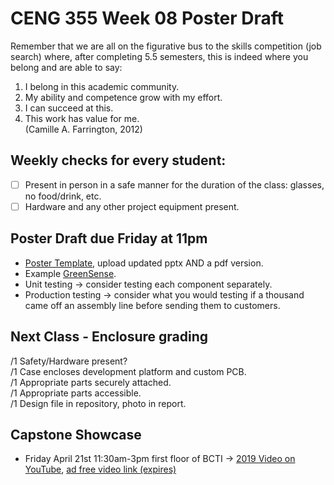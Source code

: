 # CENG 355 Week 08 Poster Draft

Remember that we are all on the figurative bus to the skills competition (job search) where, after completing 5.5 semesters, this is indeed where you belong and are able to say:
1. I belong in this academic community.
2. My ability and competence grow with my effort.
3. I can succeed at this.
4. This work has value for me.   
(Camille A. Farrington, 2012)

## Weekly checks for every student:
- [ ] Present in person in a safe manner for the duration of the class: glasses, no food/drink, etc.
- [ ] Hardware and any other project equipment present.

## Poster Draft due Friday at 11pm
- [Poster Template](https://github.com/PrototypeZone/ceng355wk05hardwareconnstatus/blob/main/HUM_Poster_Template.pptx), upload updated pptx AND a pdf version.
- Example [GreenSense](https://github.com/ryanmcadie/GreenSense/blob/4c6248bee2d33b034694df6a5dcf572f0dbefccd/Presentations/GreenSensePoster.pptx.pdf).
- Unit testing -> consider testing each component separately.
- Production testing -> consider what you would testing if a thousand came off an assembly line before sending them to customers.

## Next Class - Enclosure grading
/1 Safety/Hardware present?   
/1 Case encloses development platform and custom PCB.   
/1 Appropriate parts securely attached.   
/1 Appropriate parts accessible.   
/1 Design file in repository, photo in report.

## Capstone Showcase
- Friday April 21st 11:30am-3pm first floor of BCTI -> [2019 Video on YouTube](https://www.youtube.com/watch?v=4B__Qo85ZoU), [ad free video link (expires)](https://video.link/w/4B__Qo85ZoU)

